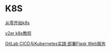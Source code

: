 # K8S

[从零开始k8s](https://www.kubernetes.org.cn/doc-11)

[v2er k8s教程](https://k8s.easydoc.net/docs/dRiQjyTY/28366845/6GiNOzyZ/9EX8Cp45)

[GitLab CICD与Kubernetes实践·部署Flask Web服务](https://cloud.tencent.com/developer/article/1737734)

	